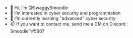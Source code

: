 - 👋 Hi, I’m @SwaggySmoodie
- 👀 I’m interested in cyber security and programmation
- 🌱 I’m currently learning "advanced" cyber security
- 📫 If you want to contact me, send me a DM on Discord : Smoodie™#5607

<!---
SwaggySmoodie/SwaggySmoodie is a ✨ special ✨ repository because its `README.md` (this file) appears on your GitHub profile.
You can click the Preview link to take a look at your changes.
--->

